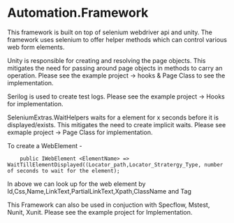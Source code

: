 # Automation.Framework

This framework is built on top of selenium webdriver api and unity. The framework uses selenium to offer helper methods which can control 
various web form elements. 

Unity is responsible for creating and resolving the page objects. This mitigates the need for passing around page objects in methods to 
carry an operation. Please see the example project -> hooks & Page Class to see the implementation. 

Serilog is used to create test logs. Please see the example project -> Hooks for implementation. 

SeleniumExtras.WaitHelpers waits for a element for x seconds before it is displayed/exists. This mitigates the need to create implicit waits. 
Please see exmaple project -> Page Class for implementation. 

To create a WebElement -

        public IWebElement <ElementName> => WaitTillElementDisplayed((Locator_path,Locator_Stratergy_Type, number of seconds to wait for the element); 


In above we can look up for the web element by Id,Css,Name,LinkText,PartialLinkText,Xpath,ClassName and Tag


This Framework can also be used in conjuction with Specflow, Mstest, Nunit, Xunit. Please see the example project for Implementation.  
